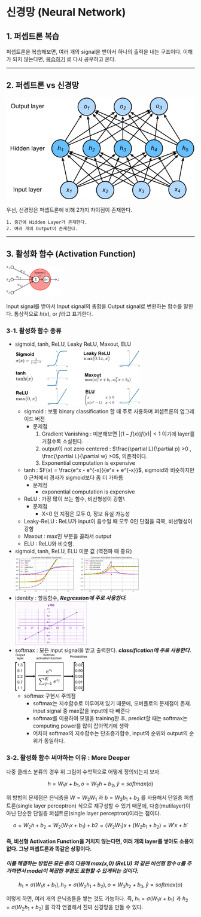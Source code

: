 # 신경망 (Neural Network)

## 1. 퍼셉트론 복습
퍼셉트론을 복습해보면, 여러 개의 signal을 받아서 하나의 출력을 내는 구조이다.
이해가 되지 않는다면, [복습하기](2_perceptron.md) 로 다시 공부하고 온다.

------------

## 2. 퍼셉트론 vs 신경망

<img src=../image/NN_structure.svg>

우선, 신경망은 퍼셉트론에 비해 2가지 차이점이 존재한다.
    
    1. 중간에 Hidden Layer가 존재한다.
    2. 여러 개의 Output이 존재한다.

------------

## 3. 활성화 함수 (Activation Function)
<img src=../image/activation_function_procedure.png width=30%>

Input signal를 받아서 Input signal의 총합을 Output signal로 변환하는 함수를 말한다.
통상적으로 $h(x)$, or $f$라고 표기한다.

### 3-1. 활성화 함수 종류
- sigmoid, tanh, ReLU, Leaky ReLU, Maxout, ELU
    <img src=../image/activation_function.png width=70%>
    - sigmoid : 보통 binary classification 할 때 주로 사용하며 퍼셉트론의 업그레이드 버젼
      - 문제점
        1. Gradient Vanishing : 미분해보면 $|(1-f(x))f(x)|<1$ 이기에 layer를 거칠수록 소실된다.
        2. output이 not zero centered : $\frac{\partial L}{\partial p} >0 , \frac{\partial L}{\partial w} >0$, 의존적이다.
        3. Exponential computation is expensive
    - tanh : $F(x) = \frac{e^x - e^{-x}}{e^x + e^{-x}}$, sigmoid와 비슷하지만 0 근처에서 경사가 sigmoid보다 좀 더 가파름
      - 문제점
        - exponential computation is expensive
    - ReLU : 가장 많이 쓰는 함수, 비선형성이 강함\
      - 문제점
        - X<0 인 지점은 모두 0, 정보 유실 가능성
    - Leaky-ReLU : ReLU가 input이 음수일 때 모두 0인 단점을 극복, 비선형성이 강함
    - Maxout : max인 부분을 골라서 output
    - ELU : ReLU와 비슷함.
- sigmoid, tanh, ReLU, ELU 미분 값 (역전파 때 중요)
    <img src=../image/activation_function_derivative.png width=70%>
- identity : 항등함수, _**Regression에 주로 사용한다.**_
    <img src=../image/identity_function.png width=40%>
- softmax : 모든 input signal을 받고 출력한다. _**classification에 주로 사용한다.**_
    <img src=../image/softmax.jpeg width=40%>
    - softmax 구현시 주의점
      - softmax는 지수함수로 이루어져 있기 때문에, 오버플로의 문제점이 존재. input signal 중 max값을 input에 다 빼준다
      - softmax를 이용하여 모델을 training한 후, predict할 때는 softmax는 computing power를 많이 잡아먹기에 생략
      - 어차피 softmax의 지수함수는 단조증가함수, input의 순위와 output의 순위가 동일하다.

### 3-2. 활성화 함수 써야하는 이유 : More Deeper
다중 클래스 분류의 경우 위 그림이 수학적으로 어떻게 정의되는지 보자.

$$ h = W_1x+b_1, o = W_2h+b_2, \hat y = softmax(o)$$

위 방법의 문제점은 은닉층을 $W=W_2W_1$ 과 $b=W_2b_1+b_2$ 를 사용해서 단일층 퍼셉트론(single layer perceptron) 식으로 재구성할 수 있기 때문에, 다층(mutilayer)이 아닌 단순한 단일층 퍼셉트론(single layer perceptron)이라는 점이다.

$$o=W_2h+b_2=W_2(W_1x+b_1)+b2=(W_2W_1)x+(W_2b_1+b_2)=W'x+b'$$

#### **즉, 비선형 Activation Function을 거치지 않는다면, 여러 개의 layer를 쌓아도 소용이 없다.** 그냥 퍼셉트론과 똑같은 상황이다.

#### _**이를 해결하는 방법은 모든 층의 다음에 max(x,0) (ReLU) 와 같은 비선형 함수 σ를 추가하면서 model이 복잡한 부분도 표현할 수 있게되는 것이다.**_

$$h_1 = \sigma(W_1x+b_1), h_2 = \sigma(W_2h_1+b_2), o = W_3h_2+b_3, \hat y = softmax(o)$$
 
이렇게 하면, 여러 개의 은닉층들을 쌓는 것도 가능하다. 즉, $h_1=σ(W_1x+b_1)$ 과 $h_2=σ(W_2h_1+b_2)$ 를 각각 연결해서 진짜 신경망을 만들 수 있다.